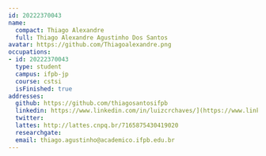 ```yaml
---
id: 20222370043
name:
  compact: Thiago Alexandre
  full: Thiago Alexandre Agustinho Dos Santos
avatar: https://github.com/Thiagoalexandre.png
occupations:
- id: 20222370043
  type: student
  campus: ifpb-jp
  course: cstsi
  isFinished: true
addresses:
  github: https://github.com/thiagosantosifpb
  linkedin: https://www.linkedin.com/in/luizcrchaves/](https://www.linkedin.com/in/thiago-alexandre-8a212b223
  twitter: 
  lattes: http://lattes.cnpq.br/7165875430419020
  researchgate: 
  email: thiago.agustinho@academico.ifpb.edu.br
---
```

